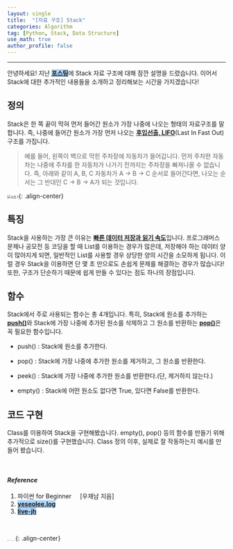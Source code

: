 ```yaml
---
layout: single
title:  "[자료 구조] Stack"
categories: Algorithm
tag: [Python, Stack, Data Structure]
use_math: true
author_profile: false
---
```

-----
안녕하세요! 지난 <b><mark style='background-color: #acd5fb'><a href='https://woongsonvi.github.io/algorithm/PGM4/'>포스팅</a></mark></b>에 Stack 자료 구조에 대해 잠깐 설명을 드렸습니다. 이어서 Stack에 대한 추가적인 내용들을 소개하고 정리해보는 시간을 가지겠습니다! 

## 정의

Stack은 한 쪽 끝이 막혀 먼저 들어간 원소가 가장 나중에 나오는 형태의 자료구조를 말합니다. 즉, 나중에 들어간 원소가 가장 먼저 나오는 <u><b>후입선출, LIFO</b></u>(Last In Fast Out) 구조를 가집니다.   

> 예를 들어, 왼쪽이 벽으로 막힌 주차장에 자동차가 들어갑니다. 먼저 주차한 자동차는 나중에 주차를 한 자동차가 나가기 전까지는 주차장을 빠져나올 수 없습니다. 즉, 아래와 같이 A, B, C 자동차가 A -> B -> C 순서로 들어간다면, 나오는 순서는 그 반대인 C -> B -> A가 되는 것입니다.

<img src="https://user-images.githubusercontent.com/37182279/219839341-e90c5266-15f8-4b0a-b8fb-26e546e32b38.jpg" alt="사진 1" style="zoom:50%;" />{: .align-center}

## 특징

Stack을 사용하는 가장 큰 이유는 <u><b>빠른 데이터 저장과 읽기 속도</b></u>입니다. 프로그래머스 문제나 공모전 등 코딩을 할 때 List를 이용하는 경우가 많은데, 저장해야 하는 데이터 양이 많아지게 되면, 일반적인 List를 사용할 경우 상당한 양의 시간을 소모하게 됩니다. 이럴 경우 Stack을 이용하면 단 몇 초 만으로도 손쉽게 문제를 해결하는 경우가 많습니다! 또한, 구조가 단순하기 때문에 쉽게 만들 수 있다는 점도 하나의 장점입니다.

## 함수

Stack에서 주로 사용되는 함수는 총 4개입니다. 특히, Stack에 원소를 추가하는 <u><b>push()</b></u>와 Stack에 가장 나중에 추가된 원소를 삭제하고 그 원소를 반환하는 <u><b>pop()</b></u>은 꼭 필요한 함수입니다.

* push() : Stack에 원소를 추가한다.

* pop() : Stack에 가장 나중에 추가한 원소를 제거하고, 그 원소를 반환한다.

* peek() : Stack에 가장 나중에 추가한 원소를 반환한다.(단, 제거하지 않는다.)

* empty() : Stack에 어떤 원소도 없다면 True, 있다면 False를 반환한다.

## 코드 구현

Class를 이용하여 Stack을 구현해봤습니다. empty(), pop() 등의 함수를 만들기 위해 추가적으로 size()를 구현했습니다.  Class 정의 이후, 실제로 잘 작동하는지 예시를 만들어 봤습니다.

<script src="https://gist.github.com/WOONGSONVI/806f8b207d285fec77de787290c386ae.js"></script>

<br>

#### *Reference*

1. 파이썬 for Beginner &nbsp;&nbsp;&nbsp;&nbsp;[우재남 지음]
2. <b><mark style='background-color: #acd5fb'><a href='https://velog.io/@yeseolee/Python-%EC%9E%90%EB%A3%8C%EA%B5%AC%EC%A1%B0-%EC%8A%A4%ED%83%9DStack'>yeseolee.log</a></mark></b>
3. <b><mark style='background-color: #acd5fb'><a href='https://live-jh.tistory.com/63'>live-jh</a></mark></b>

<br>

<img src="https://user-images.githubusercontent.com/37182279/216820587-4617a62e-0565-47f1-9ead-f4cd367572a1.png" alt="DATA_100%_LOGO_LIGHT" style="zoom:10%">{: .align-center}

<br>

<br>



